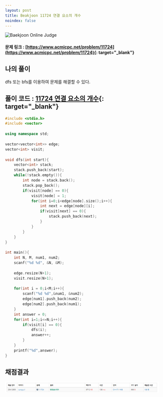 ```yaml
---
layout: post
title: Beakjoon 11724 연결 요소의 개수
noindex: false
---
```


![Baekjoon Online Judge](https://onlinejudgeimages.s3-ap-northeast-1.amazonaws.com/images/boj-og-1200.png)

#### 문제 링크 : [https://www.acmicpc.net/problem/11724](https://www.acmicpc.net/problem/11724){: target="_blank"}


## 나의 풀이
dfs 또는 bfs를 이용하여 문제를 해결할 수 있다.



## 풀이 코드 : [11724 연결 요소의 개수](https://github.com/sun-pyo/algorithm/blob/main/Beakjoon/11724.cpp){: target="_blank"}

```c++
#include <stdio.h>
#include <vector>

using namespace std;

vector<vector<int>> edge; 
vector<int> visit;

void dfs(int start){
    vector<int> stack;
    stack.push_back(start);
    while(!stack.empty()){
        int node = stack.back();
        stack.pop_back();
        if(visit[node] == 0){
            visit[node] = 1;
            for(int i=0;i<edge[node].size();i++){
                int next = edge[node][i];
                if(visit[next] == 0){
                    stack.push_back(next);
                }
            }
        }
    }
}

int main(){
    int N, M, num1, num2;
    scanf("%d %d", &N, &M);
    
    edge.resize(N+1);
    visit.resize(N+1);

    for(int i = 0;i<M;i++){
        scanf("%d %d",&num1, &num2);
        edge[num1].push_back(num2);
        edge[num2].push_back(num1);
    }
    int answer = 0;
    for(int i=1;i<=N;i++){
        if(visit[i] == 0){
            dfs(i);
            answer++;
        }
    }
    printf("%d",answer);
}
```


## 채점결과
![49993](\algorithm\img\beakjoon_11724.PNG)